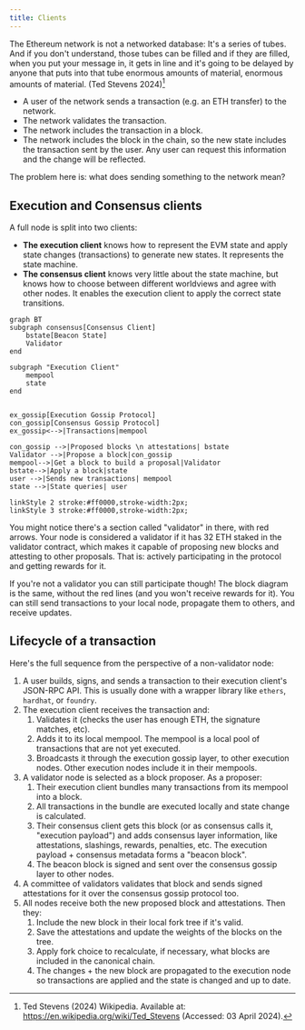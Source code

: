 ```yaml
---
title: Clients
---
```


The Ethereum network is not a networked database: It's a series of tubes. And if you don't understand, those tubes can be filled and if they are filled, when you put your message in, it gets in line and it's going to be delayed by anyone that puts into that tube enormous amounts of material, enormous amounts of material. (Ted Stevens 2024)[^1]

- A user of the network sends a transaction (e.g. an ETH transfer) to the network.
- The network validates the transaction.
- The network includes the transaction in a block.
- The network includes the block in the chain, so the new state includes the transaction sent by the user. Any user can request this information and the change will be reflected.

The problem here is: what does sending something to the network mean?

## Execution and Consensus clients

A full node is split into two clients:

- **The execution client** knows how to represent the EVM state and apply state changes (transactions) to generate new states. It represents the state machine.
- **The consensus client** knows very little about the state machine, but knows how to choose between different worldviews and agree with other nodes. It enables the execution client to apply the correct state transitions.

```mermaid
graph BT
subgraph consensus[Consensus Client]
    bstate[Beacon State]
    Validator
end

subgraph "Execution Client"
    mempool
    state
end


ex_gossip[Execution Gossip Protocol]
con_gossip[Consensus Gossip Protocol]
ex_gossip<-->|Transactions|mempool

con_gossip -->|Proposed blocks \n attestations| bstate
Validator -->|Propose a block|con_gossip
mempool-->|Get a block to build a proposal|Validator
bstate-->|Apply a block|state
user -->|Sends new transactions| mempool
state -->|State queries| user

linkStyle 2 stroke:#ff0000,stroke-width:2px;
linkStyle 3 stroke:#ff0000,stroke-width:2px;
```

You might notice there's a section called "validator" in there, with red arrows. Your node is considered a validator if it has 32 ETH staked in the validator contract, which makes it capable of proposing new blocks and attesting to other proposals. That is: actively participating in the protocol and getting rewards for it.

If you're not a validator you can still participate though! The block diagram is the same, without the red lines (and you won't receive rewards for it). You can still send transactions to your local node, propagate them to others, and receive updates.

## Lifecycle of a transaction

Here's the full sequence from the perspective of a non-validator node:

1. A user builds, signs, and sends a transaction to their execution client's JSON-RPC API. This is usually done with a wrapper library like `ethers`, `hardhat`, or `foundry`.
2. The execution client receives the transaction and:
   1. Validates it (checks the user has enough ETH, the signature matches, etc).
   2. Adds it to its local mempool. The mempool is a local pool of transactions that are not yet executed.
   3. Broadcasts it through the execution gossip layer, to other execution nodes. Other execution nodes include it in their mempools.
3. A validator node is selected as a block proposer. As a proposer:
   1. Their execution client bundles many transactions from its mempool into a block.
   2. All transactions in the bundle are executed locally and state change is calculated.
   3. Their consensus client gets this block (or as consensus calls it, "execution payload") and adds consensus layer information, like attestations, slashings, rewards, penalties, etc. The execution payload + consensus metadata forms a "beacon block".
   4. The beacon block is signed and sent over the consensus gossip layer to other nodes.
4. A committee of validators validates that block and sends signed attestations for it over the consensus gossip protocol too.
5. All nodes receive both the new proposed block and attestations. Then they:
   1. Include the new block in their local fork tree if it's valid.
   2. Save the attestations and update the weights of the blocks on the tree.
   3. Apply fork choice to recalculate, if necessary, what blocks are included in the canonical chain.
   4. The changes + the new block are propagated to the execution node so transactions are applied and the state is changed and up to date.

[^1]: Ted Stevens (2024) Wikipedia. Available at: https://en.wikipedia.org/wiki/Ted_Stevens (Accessed: 03 April 2024).
